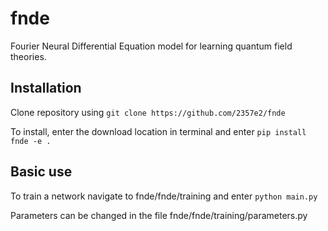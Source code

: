 # fnde
Fourier Neural Differential Equation model for learning quantum field theories.


## Installation
Clone repository using
```git clone https://github.com/2357e2/fnde```

To install, enter the download location in terminal and enter
```pip install fnde -e .```

## Basic use
To train a network navigate to fnde/fnde/training and enter
```python main.py```

Parameters can be changed in the file fnde/fnde/training/parameters.py
